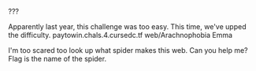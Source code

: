 ???

Apparently last year, this challenge was too easy. This time, we've upped the difficulty. paytowin.chals.4.cursedc.tf
web/Arachnophobia
Emma

I'm too scared too look up what spider makes this web. Can you help me? Flag is the name of the spider.

